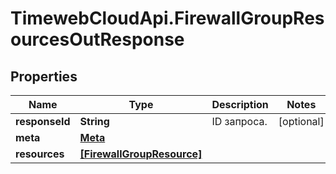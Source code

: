 # TimewebCloudApi.FirewallGroupResourcesOutResponse

## Properties

Name | Type | Description | Notes
------------ | ------------- | ------------- | -------------
**responseId** | **String** | ID запроса. | [optional] 
**meta** | [**Meta**](Meta.md) |  | 
**resources** | [**[FirewallGroupResource]**](FirewallGroupResource.md) |  | 


